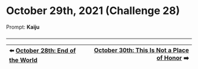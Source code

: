 # October 29th, 2021 (Challenge 28)

Prompt: **Kaiju**

###

---

| ⬅️ [October 28th: End of the World](2021-10-28-end-of-the-world.md) | [October 30th: This Is Not a Place of Honor](2021-10-30-this-is-not-a-place-of-honor.md) ➡️ |
|:-|-:|
